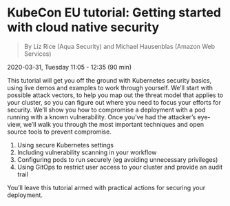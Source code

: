 # KubeCon EU tutorial: Getting started with cloud native security 

> By Liz Rice (Aqua Security) and Michael Hausenblas (Amazon Web Services)

2020-03-31, Tuesday 11:05 - 12:35 (90 min)

This tutorial will get you off the ground with Kubernetes security basics, using live demos and examples to work through yourself. We’ll start with possible attack vectors, to help you map out the threat model that applies to your cluster, so you can figure out where you need to focus your efforts for security. We’ll show you how to compromise a deployment with a pod running with a known vulnerability. Once you’ve had the attacker’s eye-view, we’ll walk you through the most important techniques and open source tools to prevent compromise.

1. Using secure Kubernetes settings
1. Including vulnerability scanning in your workflow
1. Configuring pods to run securely (eg avoiding unnecessary privileges)
1. Using GitOps to restrict user access to your cluster and provide an audit trail

You’ll leave this tutorial armed with practical actions for securing your deployment.
